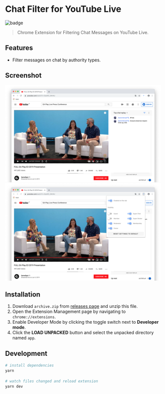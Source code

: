 # Chat Filter for YouTube Live

![badge](https://github.com/fiahfy/youtube-live-chat-filter/workflows/Web%20Extension%20CI/badge.svg)

> Chrome Extension for Filtering Chat Messages on YouTube Live.

## Features

- Filter messages on chat by authority types.

## Screenshot

![screenshot](.github/img/screenshot1.png)
![screenshot](.github/img/screenshot2.png)

## Installation

1. Download `archive.zip` from [releases page](https://github.com/fiahfy/youtube-live-chat-filter/releases) and unzip this file.
2. Open the Extension Management page by navigating to `chrome://extensions`.
3. Enable Developer Mode by clicking the toggle switch next to **Developer mode**.
4. Click the **LOAD UNPACKED** button and select the unpacked directory named `app`.

## Development

```bash
# install dependencies
yarn

# watch files changed and reload extension
yarn dev
```
